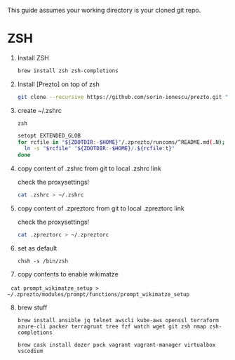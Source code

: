 This guide assumes your working directory is your cloned git repo.
# ZSH

1. Install ZSH

    ```sh
    brew install zsh zsh-completions
    ```
2. Install [Prezto] on top of zsh

    ```sh
    git clone --recursive https://github.com/sorin-ionescu/prezto.git "${ZDOTDIR:-$HOME}/.zprezto"
    ```
3. create ~/.zshrc

    ```
    zsh
    ```

    ```sh
    setopt EXTENDED_GLOB
    for rcfile in "${ZDOTDIR:-$HOME}"/.zprezto/runcoms/^README.md(.N); do
      ln -s "$rcfile" "${ZDOTDIR:-$HOME}/.${rcfile:t}"
    done
    ```
4. copy content of .zshrc from git to local .zshrc link

    check the proxysettings!
    ```sh
    cat .zshrc > ~/.zshrc
    ```
5. copy content of .zpreztorc from git to local .zpreztorc link

    check the proxysettings!
    ```sh
    cat .zpreztorc > ~/.zpreztorc
    ```
6. set as default

    ```
    chsh -s /bin/zsh
    ```

7. copy contents to enable wikimatze

   ```
   cat prompt_wikimatze_setup > ~/.zprezto/modules/prompt/functions/prompt_wikimatze_setup
   ```

8. brew stuff

    ```
    brew install ansible jq telnet awscli kube-aws openssl terraform azure-cli packer terragrunt tree fzf watch wget git zsh nmap zsh-completions
    ```
 
    ```
    brew cask install dozer pock vagrant vagrant-manager virtualbox vscodium
    ```

